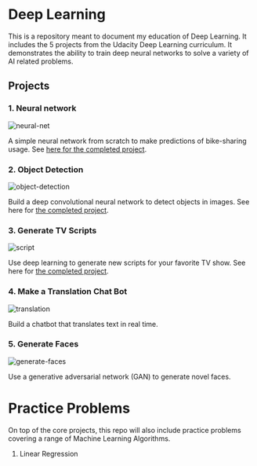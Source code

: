 # Deep Learning

This is a repository meant to document my education of Deep Learning.  It includes the 5 projects from the Udacity Deep Learning curriculum.  It demonstrates the ability to train deep neural networks to solve a variety of AI related problems.

## Projects
### 1. Neural network
![neural-net](https://cloud.githubusercontent.com/assets/13810084/21964339/eecfcc62-db17-11e6-9348-90fc5534cf6f.png)

A simple neural network from scratch to make predictions of bike-sharing usage. See [here for the completed project](https://github.com/RyanCCollins/deep-learning/blob/master/project1/neural-network.ipynb).

### 2. Object Detection
![object-detection](https://cloud.githubusercontent.com/assets/13810084/21964336/eecd121a-db17-11e6-8bdd-59d9f56bb3f4.jpg)

Build a deep convolutional neural network to detect objects in images.  See here for [the completed project](https://github.com/RyanCCollins/deep-learning/tree/master/project2).

### 3. Generate TV Scripts
![script](https://cloud.githubusercontent.com/assets/13810084/21964337/eecf5f02-db17-11e6-8e9c-e870654472e6.jpg)

Use deep learning to generate new scripts for your favorite TV show. See here for [the completed project](https://github.com/RyanCCollins/deep-learning/tree/master/project3).

### 4. Make a Translation Chat Bot
![translation](https://cloud.githubusercontent.com/assets/13810084/21964338/eecfb4e8-db17-11e6-91ef-fbc13e22d9cf.jpg)

Build a chatbot that translates text in real time.

### 5. Generate Faces
![generate-faces](https://cloud.githubusercontent.com/assets/13810084/21964335/eecaf28c-db17-11e6-971b-3937b0905486.jpg)

Use a generative adversarial network (GAN) to generate novel faces.

# Practice Problems
On top of the core projects, this repo will also include practice problems covering a range of Machine Learning Algorithms.

1. Linear Regression  

